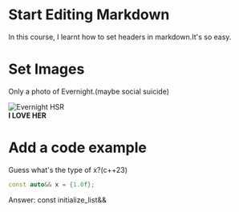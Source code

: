# Start Editing Markdown
In this course, I learnt how to set headers in markdown.It's so easy.

# Set Images

Only a photo of Evernight.(maybe social suicide)

![Evernight HSR](https://static.zerochan.net/Evernight.full.4557194.png) <br>
**I LOVE HER**

# Add a code example

Guess what's the type of x?(c++23)

```c++
const auto&& x = {1.0f};
```
Answer: const initialize_list<float>&&
